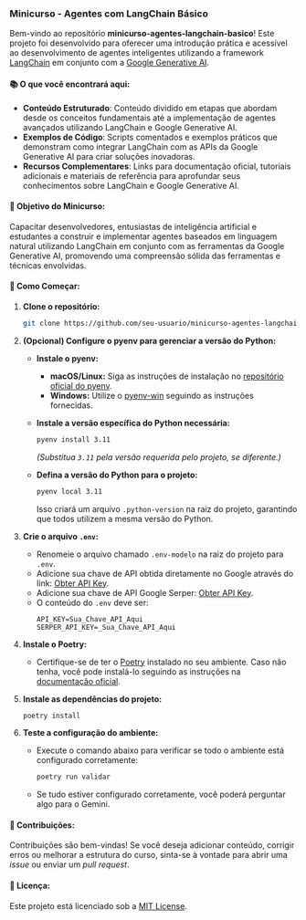 ### Minicurso - Agentes com LangChain Básico

Bem-vindo ao repositório **minicurso-agentes-langchain-basico**! Este projeto foi desenvolvido para oferecer uma introdução prática e acessível ao desenvolvimento de agentes inteligentes utilizando a framework [LangChain](https://langchain.com/) em conjunto com a [Google Generative AI](https://ai.google/).

#### 📚 O que você encontrará aqui:

- **Conteúdo Estruturado**: Conteúdo dividido em etapas que abordam desde os conceitos fundamentais até a implementação de agentes avançados utilizando LangChain e Google Generative AI.
- **Exemplos de Código**: Scripts comentados e exemplos práticos que demonstram como integrar LangChain com as APIs da Google Generative AI para criar soluções inovadoras.
- **Recursos Complementares**: Links para documentação oficial, tutoriais adicionais e materiais de referência para aprofundar seus conhecimentos sobre LangChain e Google Generative AI.

#### 🎯 Objetivo do Minicurso:

Capacitar desenvolvedores, entusiastas de inteligência artificial e estudantes a construir e implementar agentes baseados em linguagem natural utilizando LangChain em conjunto com as ferramentas da Google Generative AI, promovendo uma compreensão sólida das ferramentas e técnicas envolvidas.

#### 🚀 Como Começar:

1. **Clone o repositório:**

   ```bash
   git clone https://github.com/seu-usuario/minicurso-agentes-langchain-basico.git
   ```

2. **(Opcional) Configure o pyenv para gerenciar a versão do Python:**

   - **Instale o pyenv:**

     - **macOS/Linux:**
       Siga as instruções de instalação no [repositório oficial do pyenv](https://github.com/pyenv/pyenv#installation).
     - **Windows:**
       Utilize o [pyenv-win](https://github.com/pyenv-win/pyenv-win) seguindo as instruções fornecidas.

   - **Instale a versão específica do Python necessária:**

     ```bash
     pyenv install 3.11
     ```

     _(Substitua `3.11` pela versão requerida pelo projeto, se diferente.)_

   - **Defina a versão do Python para o projeto:**
     ```bash
     pyenv local 3.11
     ```
     Isso criará um arquivo `.python-version` na raiz do projeto, garantindo que todos utilizem a mesma versão do Python.

3. **Crie o arquivo `.env`:**

   - Renomeie o arquivo chamado `.env-modelo` na raiz do projeto para `.env`.
   - Adicione sua chave de API obtida diretamente no Google através do link: [Obter API Key](https://aistudio.google.com/app/apikey).
   - Adicione sua chave de API Google Serper: [Obter API Key](https://serper.dev/api-key).
   - O conteúdo do `.env` deve ser:
     ```env
     API_KEY=Sua_Chave_API_Aqui
     SERPER_API_KEY=_Sua_Chave_API_Aqui
     ```

4. **Instale o Poetry:**

   - Certifique-se de ter o [Poetry](https://python-poetry.org/) instalado no seu ambiente. Caso não tenha, você pode instalá-lo seguindo as instruções na [documentação oficial](https://python-poetry.org/docs/#installation).

5. **Instale as dependências do projeto:**

   ```bash
   poetry install
   ```

6. **Teste a configuração do ambiente:**
   - Execute o comando abaixo para verificar se todo o ambiente está configurado corretamente:
     ```bash
     poetry run validar
     ```
   - Se tudo estiver configurado corretamente, você poderá perguntar algo para o Gemini.

#### 🤝 Contribuições:

Contribuições são bem-vindas! Se você deseja adicionar conteúdo, corrigir erros ou melhorar a estrutura do curso, sinta-se à vontade para abrir uma _issue_ ou enviar um _pull request_.

#### 📄 Licença:

Este projeto está licenciado sob a [MIT License](LICENSE).
